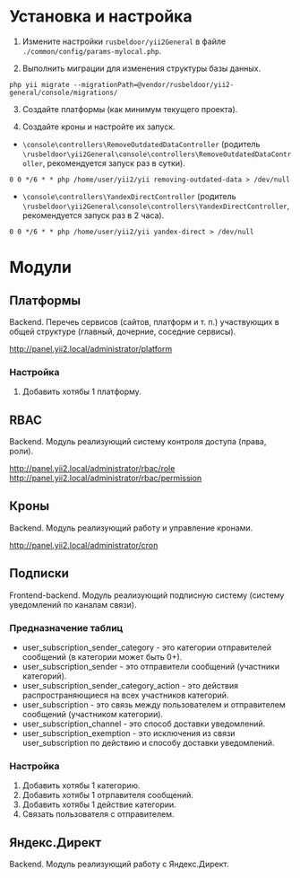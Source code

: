 # Установка и настройка

1. Измените настройки `rusbeldoor/yii2General` в файле `./common/config/params-mylocal.php`.

2. Выполнить миграции для изменения структуры базы данных.
```
php yii migrate --migrationPath=@vendor/rusbeldoor/yii2-general/console/migrations/
```

3. Создайте платформы (как минимум текущего проекта).

4. Создайте кроны и настройте их запуск.
- `\console\controllers\RemoveOutdatedDataController` (родитель `\rusbeldoor\yii2General\console\controllers\RemoveOutdatedDataController`, рекомендуется запуск раз в сутки).
```
0 0 */6 * * php /home/user/yii2/yii removing-outdated-data > /dev/null
```
- `\console\controllers\YandexDirectController` (родитель `\rusbeldoor\yii2General\console\controllers\YandexDirectController`, рекомендуется запуск раз в 2 часа).
```
0 0 */6 * * php /home/user/yii2/yii yandex-direct > /dev/null
```

# Модули

## Платформы

Backend. Перечеь сервисов (сайтов, платформ и т. п.) участвующих в общей структуре (главный, дочерние, соседние сервисы).

http://panel.yii2.local/administrator/platform

### Настройка

1. Добавить хотябы 1 платформу.

## RBAC

Backend. Модуль реализующий систему контроля доступа (права, роли).

http://panel.yii2.local/administrator/rbac/role  
http://panel.yii2.local/administrator/rbac/permission  

## Кроны

Backend. Модуль реализующий работу и управление кронами.

http://panel.yii2.local/administrator/cron

## Подписки

Frontend-backend. Модуль реализующий подписную систему (систему уведомлений по каналам связи).

### Предназначение таблиц

* user_subscription_sender_category - это категории отправителей сообщений (в категории может быть 0+).
* user_subscription_sender - это отправители сообщений (участники категорий).
* user_subscription_sender_category_action - это действия распространяющиеся на всех участников категорий.
* user_subscription - это связь между пользователем и отправителем сообщений (участником категории).
* user_subscription_channel - это способ доставки уведомлений.
* user_subscription_exemption - это исключения из связи user_subscription по действию и способу доставки уведомлений.

### Настройка

1. Добавить хотябы 1 категорию.
1. Добавить хотябы 1 отрпавителя сообщений.
1. Добавить хотябы 1 действие категории.
1. Связать пользователя с отправителем.

## Яндекс.Директ

Backend. Модуль реализующий работу с Яндекс.Директ.
